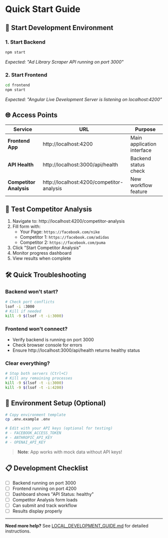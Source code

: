 # Quick Start Guide

## 🚀 Start Development Environment

### 1. Start Backend
```bash
npm start
```
*Expected: "Ad Library Scraper API running on port 3000"*

### 2. Start Frontend  
```bash
cd frontend
npm start
```
*Expected: "Angular Live Development Server is listening on localhost:4200"*

## 🌐 Access Points

| Service | URL | Purpose |
|---------|-----|---------|
| **Frontend App** | http://localhost:4200 | Main application interface |
| **API Health** | http://localhost:3000/api/health | Backend status check |
| **Competitor Analysis** | http://localhost:4200/competitor-analysis | New workflow feature |

## 🧪 Test Competitor Analysis

1. Navigate to: http://localhost:4200/competitor-analysis
2. Fill form with:
   - Your Page: `https://facebook.com/nike`
   - Competitor 1: `https://facebook.com/adidas`
   - Competitor 2: `https://facebook.com/puma`
3. Click "Start Competitor Analysis"
4. Monitor progress dashboard
5. View results when complete

## 🛠️ Quick Troubleshooting

### Backend won't start?
```bash
# Check port conflicts
lsof -i :3000
# Kill if needed
kill -9 $(lsof -t -i:3000)
```

### Frontend won't connect?
- Verify backend is running on port 3000
- Check browser console for errors
- Ensure http://localhost:3000/api/health returns healthy status

### Clear everything?
```bash
# Stop both servers (Ctrl+C)
# Kill any remaining processes
kill -9 $(lsof -t -i:3000)
kill -9 $(lsof -t -i:4200)
```

## 📝 Environment Setup (Optional)

```bash
# Copy environment template
cp .env.example .env

# Edit with your API keys (optional for testing)
# - FACEBOOK_ACCESS_TOKEN
# - ANTHROPIC_API_KEY  
# - OPENAI_API_KEY
```

> **Note**: App works with mock data without API keys!

## 📋 Development Checklist

- [ ] Backend running on port 3000
- [ ] Frontend running on port 4200  
- [ ] Dashboard shows "API Status: healthy"
- [ ] Competitor Analysis form loads
- [ ] Can submit and track workflow
- [ ] Results display properly

---

**Need more help?** See [LOCAL_DEVELOPMENT_GUIDE.md](./LOCAL_DEVELOPMENT_GUIDE.md) for detailed instructions.